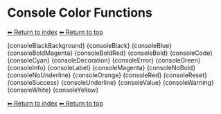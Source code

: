 # Console Color Functions

[⬅ Return to index](index.md)
[⬅ Return to top](../index.md)

{consoleBlackBackground}
{consoleBlack}
{consoleBlue}
{consoleBoldMagenta}
{consoleBoldRed}
{consoleBold}
{consoleCode}
{consoleCyan}
{consoleDecoration}
{consoleError}
{consoleGreen}
{consoleInfo}
{consoleLabel}
{consoleMagenta}
{consoleNoBold}
{consoleNoUnderline}
{consoleOrange}
{consoleRed}
{consoleReset}
{consoleSuccess}
{consoleUnderline}
{consoleValue}
{consoleWarning}
{consoleWhite}
{consoleYellow}

[⬅ Return to index](index.md)
[⬅ Return to top](../index.md)
